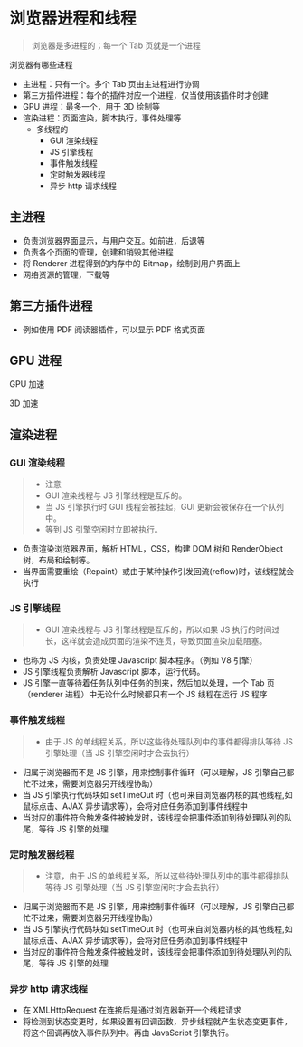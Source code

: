 # 浏览器进程和线程

> 浏览器是多进程的；每一个 Tab 页就是一个进程

<!-- 关于进程和线程的理解

- 一个进程下的线程
- 多个进程就是 copy
- 多个进程间的协调，看主进程 -->

浏览器有哪些进程

- 主进程：只有一个。多个 Tab 页由主进程进行协调
- 第三方插件进程：每个的插件对应一个进程，仅当使用该插件时才创建
- GPU 进程：最多一个，用于 3D 绘制等
- 渲染进程：页面渲染，脚本执行，事件处理等
  - 多线程的
    - GUI 渲染线程
    - JS 引擎线程
    - 事件触发线程
    - 定时触发器线程
    - 异步 http 请求线程

## 主进程

- 负责浏览器界面显示，与用户交互。如前进，后退等
- 负责各个页面的管理，创建和销毁其他进程
- 将 Renderer 进程得到的内存中的 Bitmap，绘制到用户界面上
- 网络资源的管理，下载等

## 第三方插件进程

- 例如使用 PDF 阅读器插件，可以显示 PDF 格式页面

## GPU 进程

GPU 加速

3D 加速

## 渲染进程



### GUI 渲染线程

> - 注意
> - GUI 渲染线程与 JS 引擎线程是互斥的。
> - 当 JS 引擎执行时 GUI 线程会被挂起，GUI 更新会被保存在一个队列中。
> - 等到 JS 引擎空闲时立即被执行。

- 负责渲染浏览器界面，解析 HTML，CSS，构建 DOM 树和 RenderObject 树，布局和绘制等。
- 当界面需要重绘（Repaint）或由于某种操作引发回流(reflow)时，该线程就会执行

### JS 引擎线程

> - GUI 渲染线程与 JS 引擎线程是互斥的，所以如果 JS 执行的时间过长，这样就会造成页面的渲染不连贯，导致页面渲染加载阻塞。

- 也称为 JS 内核，负责处理 Javascript 脚本程序。（例如 V8 引擎）
- JS 引擎线程负责解析 Javascript 脚本，运行代码。
- JS 引擎一直等待着任务队列中任务的到来，然后加以处理，一个 Tab 页（renderer 进程）中无论什么时候都只有一个 JS 线程在运行 JS 程序

### 事件触发线程

> - 由于 JS 的单线程关系，所以这些待处理队列中的事件都得排队等待 JS 引擎处理（当 JS 引擎空闲时才会去执行）

- 归属于浏览器而不是 JS 引擎，用来控制事件循环（可以理解，JS 引擎自己都忙不过来，需要浏览器另开线程协助）
- 当 JS 引擎执行代码块如 setTimeOut 时（也可来自浏览器内核的其他线程,如鼠标点击、AJAX 异步请求等），会将对应任务添加到事件线程中
- 当对应的事件符合触发条件被触发时，该线程会把事件添加到待处理队列的队尾，等待 JS 引擎的处理

### 定时触发器线程

> - 注意，由于 JS 的单线程关系，所以这些待处理队列中的事件都得排队等待 JS 引擎处理（当 JS 引擎空闲时才会去执行）

- 归属于浏览器而不是 JS 引擎，用来控制事件循环（可以理解，JS 引擎自己都忙不过来，需要浏览器另开线程协助）
- 当 JS 引擎执行代码块如 setTimeOut 时（也可来自浏览器内核的其他线程,如鼠标点击、AJAX 异步请求等），会将对应任务添加到事件线程中
- 当对应的事件符合触发条件被触发时，该线程会把事件添加到待处理队列的队尾，等待 JS 引擎的处理

### 异步 http 请求线程

- 在 XMLHttpRequest 在连接后是通过浏览器新开一个线程请求
- 将检测到状态变更时，如果设置有回调函数，异步线程就产生状态变更事件，将这个回调再放入事件队列中。再由 JavaScript 引擎执行。
